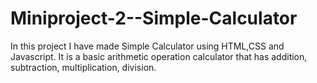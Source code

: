 # Miniproject-2--Simple-Calculator
In this project I have made Simple Calculator using HTML,CSS and Javascript. It is a basic arithmetic operation calculator that has addition, subtraction, multiplication, division. 
